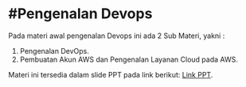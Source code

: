 #Pengenalan Devops
========================

Pada materi awal pengenalan Devops ini ada 2 Sub Materi, yakni :
1. Pengenalan DevOps.
2. Pembuatan Akun AWS dan Pengenalan Layanan Cloud pada AWS.

Materi ini tersedia dalam slide PPT pada link berikut:
[Link PPT](https://docs.google.com/presentation/d/1bv6ZE4JlOap6xkL0gEJBCg-NcgttWOAajY6rzxd49Z8).